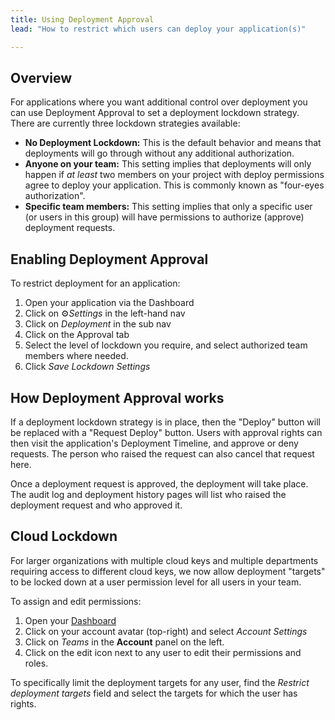 ```yaml
---
title: Using Deployment Approval
lead: "How to restrict which users can deploy your application(s)"

---
```


## Overview

For applications where you want additional control over deployment you can use Deployment Approval to set a deployment lockdown strategy. There are currently three lockdown strategies available:

 -  **No Deployment Lockdown:**
   This is the default behavior and means that deployments will go through without any additional authorization.
 - **Anyone on your team:**
   This setting implies that deployments will only happen if *at least* two members on your project with deploy permissions agree to deploy your application. This is commonly known as "four-eyes authorization".
 - **Specific team members:**
   This setting implies that only a specific user (or users in this group) will have permissions to authorize (approve) deployment requests.

## Enabling Deployment Approval

To restrict deployment for an application:

1. Open your application via the Dashboard
2. Click on ⚙️*Settings* in the left-hand nav 
3. Click on *Deployment* in the sub nav
4. Click on the Approval tab 
5. Select the level of lockdown you require, and select authorized team members where needed.
6. Click *Save Lockdown Settings*

## How Deployment Approval works

If a deployment lockdown strategy is in place, then the "Deploy" button will be replaced with a "Request Deploy" button. Users with approval rights can then visit the application's Deployment Timeline, and approve or deny requests. The person who raised the request can also cancel that request here.

Once a deployment request is approved, the deployment will take place. The audit log and deployment history pages will list who raised the deployment request and who approved it.

## Cloud Lockdown

For larger organizations with multiple cloud keys and multiple departments requiring access to different cloud keys, we now allow deployment "targets" to be locked down at a user permission level for all users in your team. 

To assign and edit permissions:

1. Open your [Dashboard](https://app.cloud66.com/dashboard)
2. Click on your account avatar (top-right) and select *Account Settings*
3. Click on *Teams* in the **Account** panel on the left.
4. Click on the edit icon next to any user to edit their permissions and roles.

To specifically limit the deployment targets for any user, find the *Restrict deployment targets* field and select the  targets for which the user has rights.

